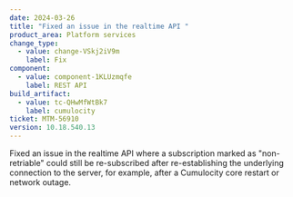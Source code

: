 ```yaml
---
date: 2024-03-26
title: "Fixed an issue in the realtime API "
product_area: Platform services
change_type:
  - value: change-VSkj2iV9m
    label: Fix
component:
  - value: component-1KLUzmqfe
    label: REST API
build_artifact:
  - value: tc-QHwMfWtBk7
    label: cumulocity
ticket: MTM-56910
version: 10.18.540.13
---
```

Fixed an issue in the realtime API where a subscription marked as "non-retriable" could still be re-subscribed after re-establishing the underlying connection to the server, for example, after a Cumulocity core restart or network outage.
